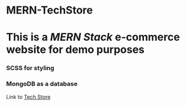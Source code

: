 # MERN-TechStore
<h1>This is a <i>MERN Stack</i> e-commerce website for demo purposes</h1>
<h3> SCSS for styling</h3>
<h3>MongoDB as a database</h3>
Link to <a href="https://techstore1994.herokuapp.com">Tech Store</a>
